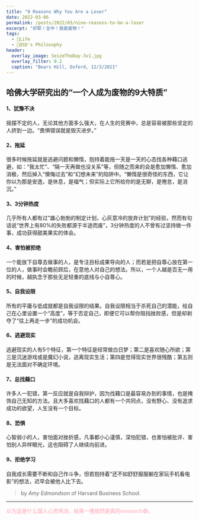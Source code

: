 ```yaml
---
title: "9 Reasons Why You Are a Loser"
date: 2022-03-06
permalink: /posts/2022/03/nine-reasons-to-be-a-loser
excerpt: "好耶！全中！我是废物！"
tags:
  - 🍜Life
  - 🧼QSD's Philosophy
header:
  overlay_image: SeizeTheDay-3v1.jpg
  overlay_filter: 0.2
  caption: "Boars Hill, Oxford, 12/3/2021"
---
```

## 哈佛大学研究出的“一个人成为废物的9大特质”

#### 1、犹豫不决
摇摆不定的人，无论其他方面多么强大，在人生的竞赛中，总是容易被那些坚定的人挤到一边。“畏惧错误就是毁灭进步。”

#### 2、拖延
很多时候拖延就是逃避问题和懒惰，抱持着能拖一天是一天的心态找各种藉口逃避，如：“我太忙”、“隔一天再做也没关系”等，但随之而来的会是愈加懒惰、愈加消极，然后掉入“懊悔过去”和“幻想未来”的陷阱中。“懒惰是很奇怪的东西，它让你以为那是安逸，是休息，是福气；但实际上它所给你的是无聊，是倦怠，是消沉。”

#### 3、3分钟热度
几乎所有人都有过“雄心勃勃的制定计划，心灰意冷的放弃计划”的经验，然而有句话说“世界上有80%的失败都源于半途而废”，3分钟热度的人不曾有过坚持做一件事，成功获得甜美果实的体会。

#### 4、害怕被拒绝
一个能放下自尊去做事的人，是专注目标成果导向的人；而若是把自尊心放在第一位的人，做事时会瞻前顾后，在意他人对自己的想法。所以，一个人越是百无一用的时候，越执念于那些无足轻重的底线与小自尊心。

#### 5、自我设限
所有的平庸与低成就都是自我设限的结果。自我设限相当于杀死自己的潜能，给自己在心里设置一个“高度”，等于否定自己，即便它可以帮你阻挡挫败感，但是却剥夺了“往上再走一步”的成功机会。

#### 6、逃避现实
逃避现实的人有5个特征，第一个特征是经常做白日梦；第二是喜欢随心所欲；第三是沉迷游戏或是魔幻小说，逃离现实生活；第四是觉得现实世界很残酷；第五则是无法面对不确定环境。

#### 7、总找藉口
许多人一犯错，第一反应就是自我辩护，因为找藉口是最容易办到的事情，也是掩饰自己无知的方法。且大多喜欢找藉口的人都有一个共同点，没有野心、没有追求成功的欲望，人生没有一个目标。

#### 8、恐惧
心智弱小的人，害怕面对挫折感，凡事都小心谨慎，深怕犯错，也害怕被批评、害怕别人异样眼光，这也阻碍了人继续向前进。

#### 9、拒绝学习
自我成长需要不断和自己作斗争，但若抱持着“还不如舒舒服服躺在家玩手机看电影”的想法，迟早会被他人比下去。

> by *Amy Edmondson* of Harvard Business School.


----

<span style="color:pink">**以为这是什么国人心灵鸡汤，结果一搜居然是真的research😅。**</span>